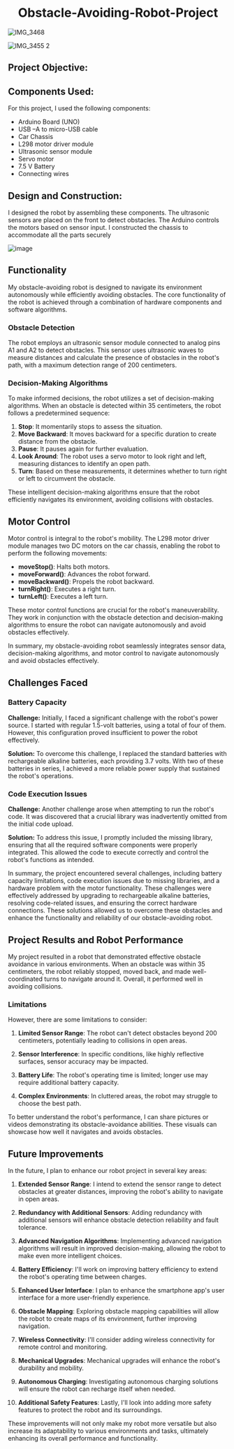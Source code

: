 <h1 align="center">Obstacle-Avoiding-Robot-Project</h1>

![IMG_3468](https://github.com/nooralobaidi/Obstacle-Avoiding-Robot-Car-Project/assets/112970543/966054f9-8874-4d7f-8250-a3ae33cf695a)

![IMG_3455 2](https://github.com/nooralobaidi/Obstacle-Avoiding-Robot-Car-Project/assets/112970543/4f779a90-aa6b-4bb2-83a2-1e75c393f6d2)


## Project Objective:



## Components Used:
For this project, I used the following components:

- Arduino Board (UNO)
- USB –A to micro-USB cable
- Car Chassis
- L298 motor driver module
- Ultrasonic sensor module
- Servo motor
- 7.5 V Battery
- Connecting wires


## Design and Construction:

I designed the robot by assembling these components. The ultrasonic sensors are placed on the front to detect obstacles. The Arduino controls the motors based on sensor input. I constructed the chassis to accommodate all the parts securely

![image](https://github.com/nooralobaidi/Obstacle-Avoiding-Robot-Car-Project/assets/112970543/87c3638a-653d-40ab-8832-9826c02fd1c3)


## Functionality

My obstacle-avoiding robot is designed to navigate its environment autonomously while efficiently avoiding obstacles. The core functionality of the robot is achieved through a combination of hardware components and software algorithms.

### Obstacle Detection

The robot employs an ultrasonic sensor module connected to analog pins A1 and A2 to detect obstacles. This sensor uses ultrasonic waves to measure distances and calculate the presence of obstacles in the robot's path, with a maximum detection range of 200 centimeters.

### Decision-Making Algorithms

To make informed decisions, the robot utilizes a set of decision-making algorithms. When an obstacle is detected within 35 centimeters, the robot follows a predetermined sequence:

1. **Stop**: It momentarily stops to assess the situation.
2. **Move Backward**: It moves backward for a specific duration to create distance from the obstacle.
3. **Pause**: It pauses again for further evaluation.
4. **Look Around**: The robot uses a servo motor to look right and left, measuring distances to identify an open path.
5. **Turn**: Based on these measurements, it determines whether to turn right or left to circumvent the obstacle.

These intelligent decision-making algorithms ensure that the robot efficiently navigates its environment, avoiding collisions with obstacles.


## Motor Control

Motor control is integral to the robot's mobility. The L298 motor driver module manages two DC motors on the car chassis, enabling the robot to perform the following movements:

- **moveStop()**: Halts both motors.
- **moveForward()**: Advances the robot forward.
- **moveBackward()**: Propels the robot backward.
- **turnRight()**: Executes a right turn.
- **turnLeft()**: Executes a left turn.

These motor control functions are crucial for the robot's maneuverability. They work in conjunction with the obstacle detection and decision-making algorithms to ensure the robot can navigate autonomously and avoid obstacles effectively.

In summary, my obstacle-avoiding robot seamlessly integrates sensor data, decision-making algorithms, and motor control to navigate autonomously and avoid obstacles effectively.

## Challenges Faced

### Battery Capacity

**Challenge:** Initially, I faced a significant challenge with the robot's power source. I started with regular 1.5-volt batteries, using a total of four of them. However, this configuration proved insufficient to power the robot effectively.

**Solution:** To overcome this challenge, I replaced the standard batteries with rechargeable alkaline batteries, each providing 3.7 volts. With two of these batteries in series, I achieved a more reliable power supply that sustained the robot's operations.

### Code Execution Issues

**Challenge:** Another challenge arose when attempting to run the robot's code. It was discovered that a crucial library was inadvertently omitted from the initial code upload.

**Solution:** To address this issue, I promptly included the missing library, ensuring that all the required software components were properly integrated. This allowed the code to execute correctly and control the robot's functions as intended.

In summary, the project encountered several challenges, including battery capacity limitations, code execution issues due to missing libraries, and a hardware problem with the motor functionality. These challenges were effectively addressed by upgrading to rechargeable alkaline batteries, resolving code-related issues, and ensuring the correct hardware connections. These solutions allowed us to overcome these obstacles and enhance the functionality and reliability of our obstacle-avoiding robot.


## Project Results and Robot Performance

My project resulted in a robot that demonstrated effective obstacle avoidance in various environments. When an obstacle was within 35 centimeters, the robot reliably stopped, moved back, and made well-coordinated turns to navigate around it. Overall, it performed well in avoiding collisions.

### Limitations

However, there are some limitations to consider:

1. **Limited Sensor Range**: The robot can't detect obstacles beyond 200 centimeters, potentially leading to collisions in open areas.

2. **Sensor Interference**: In specific conditions, like highly reflective surfaces, sensor accuracy may be impacted.

3. **Battery Life**: The robot's operating time is limited; longer use may require additional battery capacity.

4. **Complex Environments**: In cluttered areas, the robot may struggle to choose the best path.

To better understand the robot's performance, I can share pictures or videos demonstrating its obstacle-avoidance abilities. These visuals can showcase how well it navigates and avoids obstacles.

## Future Improvements

In the future, I plan to enhance our robot project in several key areas:

1. **Extended Sensor Range**: I intend to extend the sensor range to detect obstacles at greater distances, improving the robot's ability to navigate in open areas.

2. **Redundancy with Additional Sensors**: Adding redundancy with additional sensors will enhance obstacle detection reliability and fault tolerance.

3. **Advanced Navigation Algorithms**: Implementing advanced navigation algorithms will result in improved decision-making, allowing the robot to make even more intelligent choices.

4. **Battery Efficiency**: I'll work on improving battery efficiency to extend the robot's operating time between charges.

5. **Enhanced User Interface**: I plan to enhance the smartphone app's user interface for a more user-friendly experience.

6. **Obstacle Mapping**: Exploring obstacle mapping capabilities will allow the robot to create maps of its environment, further improving navigation.

7. **Wireless Connectivity**: I'll consider adding wireless connectivity for remote control and monitoring.

8. **Mechanical Upgrades**: Mechanical upgrades will enhance the robot's durability and mobility.

9. **Autonomous Charging**: Investigating autonomous charging solutions will ensure the robot can recharge itself when needed.

10. **Additional Safety Features**: Lastly, I'll look into adding more safety features to protect the robot and its surroundings.

These improvements will not only make my robot more versatile but also increase its adaptability to various environments and tasks, ultimately enhancing its overall performance and functionality.


